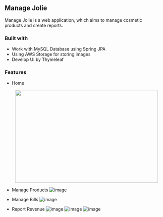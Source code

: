 ## Manage Jolie
Manage Jolie is a web application, which aims to manage cosmetic products and create reports. 
### Built with
- Work with MySQL Database using Spring JPA
- Using AWS Storage for storing images
- Develop UI by Thymeleaf
### Features
- Home
  <p align="center">
   <img width="460" height="300" src="https://github.com/duyendumy/manage-jolie/assets/119155923/eea1f195-8955-4dac-845b-a179756563cc">
  </p>
  
- Manage Products
  ![image](https://github.com/duyendumy/manage-jolie/assets/119155923/8e5d4e8c-9f99-47e5-a32d-577ac13cd396)

- Manage Bills
  ![image](https://github.com/duyendumy/manage-jolie/assets/119155923/112f440d-b1cf-4b0f-ab6b-b42eed0f9bd4)

- Report Revenue
  ![image](https://github.com/duyendumy/manage-jolie/assets/119155923/f0be8dd4-bbc4-4ca7-b05f-36f9bc8ea550)
  ![image](https://github.com/duyendumy/manage-jolie/assets/119155923/53d8b512-0bd4-488a-a9fb-f86b25b9b31b)
  ![image](https://github.com/duyendumy/manage-jolie/assets/119155923/c42ca4e2-11b2-49ab-8899-a8e4a59620f1)
